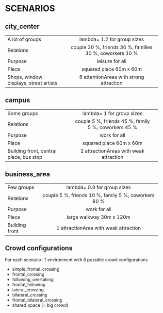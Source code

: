 
# SCENARIOS

## city_center
|         |            |
| ------------- |:-------------:| 
| A lot of groups | lambda= 1.2 for group sizes  |
| Relations     | couple 30 %, friends 30 %, families 30 %, coworkers 10 % |
| Purpose      |  leisure for all |
| Place |    squared place 60m x 60m |
| Shops, window displays, street artists |   8 attentionAreas with strong attraction |
	

## campus
|         |            |
| ------------- |:-------------:| 
| Some groups | lambda= 1 for group sizes  |
| Relations     | couple 5 %, friends 45 %, family 5 %, coworkers 45 % |
| Purpose      |  work for all |
| Place |    squared place 60m x 60m |
| Building front, central place, bus stop |  2 attractionAreas with weak attraction |
	

## business_area
|         |            |
| ------------- |:-------------:| 
| Few groups | lambda= 0.8 for group sizes  |
| Relations     | couple 5 %, friends 10 %, family 5 %, coworkers 80 % |
| Purpose      |  work for all |
| Place |    large walkway 30m x 120m |
| Building front |  1 attractionArea with weak attraction |


## Crowd configurations
For each scenario : 1 environment with 8 possible crowd configurations
   * simple_frontal_crossing
   * frontal_crossing
   * following_overtaking
   * frontal_following
   * lateral_crossing
   * bilateral_crossing
   * frontal_bilateral_crossing
   * shared_space (= big crowd)
